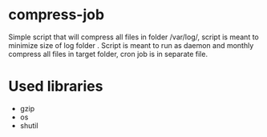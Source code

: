 # compress-job

Simple script that will compress all files in folder /var/log/, script is meant to minimize size of log folder . Script is meant to run as daemon and monthly compress all files in target folder, cron job is in separate file.


<h1>Used libraries</h1>
<ul>
<li>gzip</li>
<li>os</li>
<li>shutil</li>
</ul>

